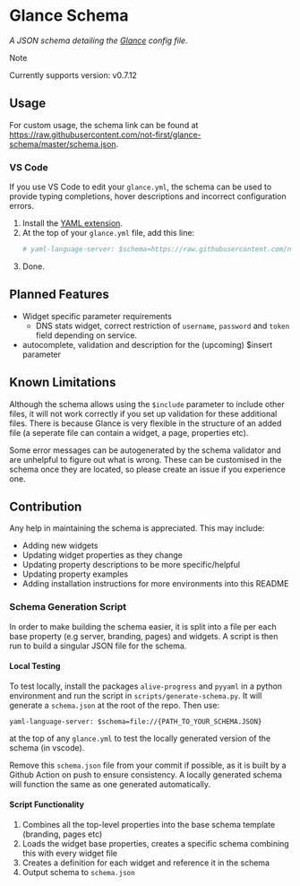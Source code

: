 # Glance Schema
*A JSON schema detailing the [Glance](https://github.com/glanceapp/glance) config file.*

> [!NOTE]
> Currently supports version: v0.7.12

## Usage
For custom usage, the schema link can be found at https://raw.githubusercontent.com/not-first/glance-schema/master/schema.json.

### VS Code
If you use VS Code to edit your `glance.yml`, the schema can be used to provide typing completions, hover descriptions and incorrect configuration errors.

1. Install the [YAML extension](https://marketplace.visualstudio.com/items?itemName=redhat.vscode-yaml).
2. At the top of your `glance.yml` file, add this line:
   ```yaml
   # yaml-language-server: $schema=https://raw.githubusercontent.com/not-first/glance-schema/master/schema.json
   ```
  3. Done.

## Planned Features
- Widget specific parameter requirements
  - DNS stats widget, correct restriction of `username`, `password` and `token` field depending on service.
- autocomplete, validation and description for the (upcoming) $insert parameter

## Known Limitations
Although the schema allows using the `$include` parameter to include other files, it will not work correctly if you set up validation for these additional files. There is because Glance is very flexible in the structure of an added file (a seperate file can contain a widget, a page, properties etc).

Some error messages can be autogenerated by the schema validator and are unhelpful to figure out what is wrong. These can be customised in the schema once they are located, so please create an issue if you experience one.

## Contribution

Any help in maintaining the schema is appreciated. This may include:
- Adding new widgets
- Updating widget properties as they change
- Updating property descriptions to be more specific/helpful
- Updating property examples
- Adding installation instructions for more environments into this README

### Schema Generation Script
In order to make building the schema easier, it is split into a file per each base property (e.g server, branding, pages) and widgets. A script is then run to build a singular JSON file for the schema.

#### Local Testing
To test locally, install the packages `alive-progress` and `pyyaml` in a python environment and run the script in `scripts/generate-schema.py`. It will generate a `schema.json` at the root of the repo. Then use:
```
yaml-language-server: $schema=file://{PATH_TO_YOUR_SCHEMA.JSON}
```
at the top of any `glance.yml` to test the locally generated version of the schema (in vscode).

Remove this `schema.json` file from your commit if possible, as it is built by a Github Action on push to ensure consistency. A locally generated schema will function the same as one generated automatically.

#### Script Functionality
1. Combines all the top-level properties into the base schema template (branding, pages etc)
2. Loads the widget base properties, creates a specific schema combining this with every widget file
3. Creates a definition for each widget and reference it in the schema
4. Output schema to `schema.json`

